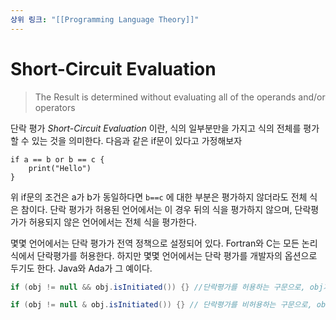 ```yaml
---
상위 링크: "[[Programming Language Theory]]"
---
```

# Short-Circuit Evaluation

> The Result is determined without evaluating all of the operands and/or operators

단락 평가 *Short-Circuit Evaluation* 이란, 식의 일부분만을 가지고 식의 전체를 평가할 수 있는 것을 의미한다. 
다음과 같은 if문이 있다고 가정해보자
```
if a == b or b == c {
	print("Hello")
}
```

위 if문의 조건은 a가 b가 동일하다면 `b==c` 에 대한 부분은 평가하지 않더라도 전체 식은 참이다. 단락 평가가 허용된 언어에서는 이 경우 뒤의 식을 평가하지 않으며, 단락평가가 허용되지 않은 언어에서는 전체 식을 평가한다.

몇몇 언어에서는 단락 평가가 전역 정책으로 설정되어 있다. Fortran와 C는 모든 논리식에서 단락평가를 허용한다. 하지만 몇몇 언어에서는 단락 평가를 개발자의 옵션으로 두기도 한다. Java와 Ada가 그 예이다.

```java
if (obj != null && obj.isInitiated()) {} //단락평가를 허용하는 구문으로, obj가 null이라면 두번째 식은 수행되지 않음

if (obj != null & obj.isInitiated()) {} // 단락평가를 비허용하는 구문으로, obj가 null인 경우에도 두번째 식이 수행됨
```